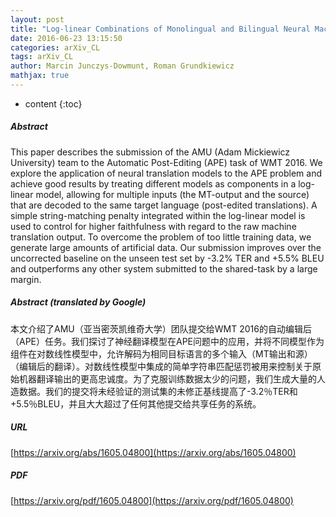 ```yaml
---
layout: post
title: "Log-linear Combinations of Monolingual and Bilingual Neural Machine Translation Models for Automatic Post-Editing"
date: 2016-06-23 13:15:50
categories: arXiv_CL
tags: arXiv_CL
author: Marcin Junczys-Dowmunt, Roman Grundkiewicz
mathjax: true
---
```


* content
{:toc}

##### Abstract
This paper describes the submission of the AMU (Adam Mickiewicz University) team to the Automatic Post-Editing (APE) task of WMT 2016. We explore the application of neural translation models to the APE problem and achieve good results by treating different models as components in a log-linear model, allowing for multiple inputs (the MT-output and the source) that are decoded to the same target language (post-edited translations). A simple string-matching penalty integrated within the log-linear model is used to control for higher faithfulness with regard to the raw machine translation output. To overcome the problem of too little training data, we generate large amounts of artificial data. Our submission improves over the uncorrected baseline on the unseen test set by -3.2\% TER and +5.5\% BLEU and outperforms any other system submitted to the shared-task by a large margin.

##### Abstract (translated by Google)
本文介绍了AMU（亚当密茨凯维奇大学）团队提交给WMT 2016的自动编辑后（APE）任务。我们探讨了神经翻译模型在APE问题中的应用，并将不同模型作为组件在对数线性模型中，允许解码为相同目标语言的多个输入（MT输出和源）（编辑后的翻译）。对数线性模型中集成的简单字符串匹配惩罚被用来控制关于原始机器翻译输出的更高忠诚度。为了克服训练数据太少的问题，我们生成大量的人造数据。我们的提交将未经验证的测试集的未修正基线提高了-3.2％TER和+5.5％BLEU，并且大大超过了任何其他提交给共享任务的系统。

##### URL
[https://arxiv.org/abs/1605.04800](https://arxiv.org/abs/1605.04800)

##### PDF
[https://arxiv.org/pdf/1605.04800](https://arxiv.org/pdf/1605.04800)


